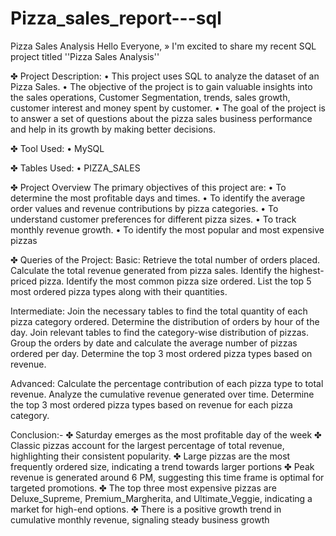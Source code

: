 # Pizza_sales_report---sql

Pizza Sales Analysis
Hello Everyone,
» I'm excited to share my recent SQL project titled ''Pizza Sales Analysis''

✤ Project Description:
• This project uses SQL to analyze the dataset of an Pizza Sales.
• The objective of the project is to gain valuable insights into the sales operations, Customer Segmentation, trends, sales growth, customer interest and money spent by customer.
• The goal of the project is to answer a set of questions about the pizza sales business performance and help in its growth by making better decisions.

✤ Tool Used:
• MySQL

✤ Tables Used:
• PIZZA_SALES

✤ Project Overview
The primary objectives of this project are:
• To determine the most profitable days and times.
• To identify the average order values and revenue contributions by pizza categories.
• To understand customer preferences for different pizza sizes.
• To track monthly revenue growth.
• To identify the most popular and most expensive pizzas

✤ Queries of the Project:
Basic:
Retrieve the total number of orders placed.
Calculate the total revenue generated from pizza sales.
Identify the highest-priced pizza.
Identify the most common pizza size ordered.
List the top 5 most ordered pizza types along with their quantities.


Intermediate:
Join the necessary tables to find the total quantity of each pizza category ordered.
Determine the distribution of orders by hour of the day.
Join relevant tables to find the category-wise distribution of pizzas.
Group the orders by date and calculate the average number of pizzas ordered per day.
Determine the top 3 most ordered pizza types based on revenue.

Advanced:
Calculate the percentage contribution of each pizza type to total revenue.
Analyze the cumulative revenue generated over time.
Determine the top 3 most ordered pizza types based on revenue for each pizza category.

Conclusion:-
✤ Saturday emerges as the most profitable day of the week
✤ Classic pizzas account for the largest percentage of total revenue, highlighting their consistent popularity.
✤ Large pizzas are the most frequently ordered size, indicating a trend towards larger portions
✤ Peak revenue is generated around 6 PM, suggesting this time frame is optimal for targeted promotions.
✤ The top three most expensive pizzas are Deluxe_Supreme, Premium_Margherita, and Ultimate_Veggie, indicating a market for high-end options.
✤ There is a positive growth trend in cumulative monthly revenue, signaling steady business growth
